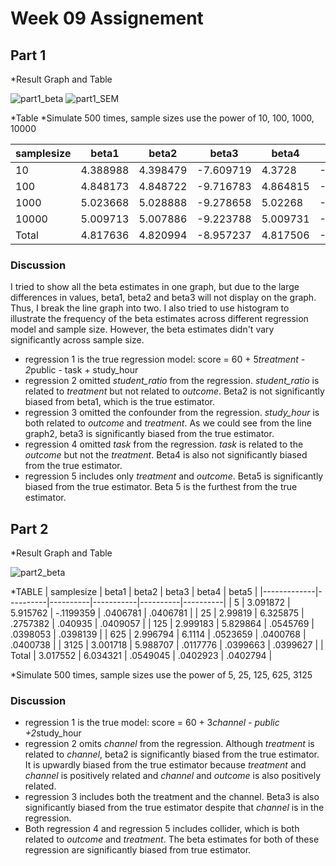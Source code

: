 
# Week 09 Assignement

## Part 1

*Result Graph and Table

![part1_beta](output/part1_line1.png)
![part1_SEM](output/part2_line1.png)

*Table 
*Simulate 500 times, sample sizes use the power of 10, 100, 1000, 10000

| samplesize  | beta1    | beta2     | beta3     | beta4    | beta5     |
|-------------|----------|-----------|-----------|----------|-----------|
| 10          | 4.388988 | 4.398479  | -7.609719 | 4.3728   | -4.92505  |
| 100         | 4.848173 | 4.848722  | -9.716783 | 4.864815 | -7.319871 |
| 1000        | 5.023668 | 5.028888  | -9.278658 | 5.02268  | -6.621612 |
| 10000       | 5.009713 | 5.007886  | -9.223788 | 5.009731 | -6.651827 |
| Total       | 4.817636 | 4.820994  | -8.957237 | 4.817506 | -6.37959  |

### Discussion

I tried to show all the beta estimates in one graph, but due to the large differences in values, beta1, beta2 and beta3 will not display on the graph. Thus, I break the line graph into two. 
I also tried to use histogram to illustrate the frequency of the beta estimates across different regression model and sample size. However, the beta estimates didn't vary significantly across sample size.

* regression 1 is the true regression model: score = 60 + 5*treatment - 2*public - task + study_hour 
* regression 2 omitted _student_ratio_  from the regression. _student_ratio_ is related to _treatment_ but not related to _outcome_. Beta2 is not significantly biased from beta1, which is the true estimator. 
* regression 3 omitted the confounder from the regression. *study_hour* is both related to *outcome* and *treatment*. As we could see from the line graph2, beta3 is significantly biased from the true estimator.
* regression 4 omitted *task* from the regression. *task* is related to the *outcome* but not the *treatment*. Beta4 is also not significantly biased from the true estimator. 
* regression 5 includes only *treatment* and *outcome*. Beta5 is significantly biased from the true estimator.  Beta 5 is the furthest from the true estimator.


## Part 2

*Result Graph and Table

![part2_beta](output/part2_line.png)

*TABLE
| samplesize  | beta1    | beta2    | beta3     | beta4    | beta5    |
|-------------|----------|----------|-----------|----------|----------|
| 5           | 3.091872 | 5.915762 | -.1199359 | .0406781 | .0406781 |
| 25          | 2.99819  | 6.325875 | .2757382  | .040935  | .0409057 |
| 125         | 2.999183 | 5.829864 | .0545769  | .0398053 | .0398139 |
| 625         | 2.996794 | 6.1114   | .0523659  | .0400768 | .0400738 |
| 3125        | 3.001718 | 5.988707 | .0117776  | .0399663 | .0399627 |
| Total       | 3.017552 | 6.034321 | .0549045  | .0402923 | .0402794 |

*Simulate 500 times, sample sizes use the power of 5, 25, 125, 625, 3125

### Discussion
* regression 1 is the true model: score = 60 + 3*channel - public +2*study_hour
* regression 2 omits *channel* from the regression. Although *treatment* is related to *channel*, beta2 is significantly biased from the true estimator. It is upwardly biased from the true estimator because *treatment* and *channel* is positively related and *channel* and *outcome* is also positively related.  
* regression 3 includes both the treatment and the channel. Beta3 is also significantly biased from the true estimator despite that _channel_ is in the regression. 
* Both regression 4 and regression 5 includes collider, which is both related to *outcome* and *treatment*. The beta estimates for both of these regression are significantly biased from true estimator.

